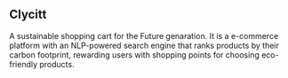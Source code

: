 **Clycitt**
---
A sustainable shopping cart for the Future genaration.
It is a e-commerce platform with an NLP-powered search engine that ranks 
products by their carbon footprint, rewarding users with shopping points for choosing eco-friendly 
products. 
